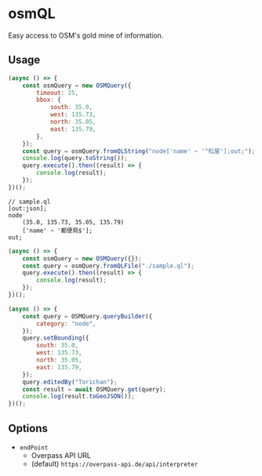 # osmQL

Easy access to OSM's gold mine of information.

## Usage

```javascript
(async () => {
	const osmQuery = new OSMQuery({
		timeout: 25,
		bbox: {
			south: 35.0,
			west: 135.73,
			north: 35.05,
			east: 135.79,
		},
	});
	const query = osmQuery.fromQLString("node['name' ~ '^松屋'];out;");
	console.log(query.toString());
	query.execute().then((result) => {
		console.log(result);
	});
})();
```

```text
// sample.ql
[out:json];
node
	(35.0, 135.73, 35.05, 135.79)
	['name' ~ '郵便局$'];
out;
```

```javascript
(async () => {
	const osmQuery = new OSMQuery({});
	const query = osmQuery.fromQLFile("./sample.ql");
	query.execute().then((result) => {
		console.log(result);
	});
})();
```

```javascript
(async () => {
	const query = OSMQuery.queryBuilder({
		category: "node",
	});
	query.setBounding({
		south: 35.0,
		west: 135.73,
		north: 35.05,
		east: 135.79,
	});
	query.editedBy("Torichan");
	const result = await OSMQuery.get(query);
	console.log(result.toGeoJSON());
})();
```

## Options

- `endPoint`
  - Overpass API URL
  - (default) `https://overpass-api.de/api/interpreter`
